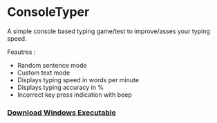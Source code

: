 # ConsoleTyper
A simple console based typing game/test to improve/asses your typing speed.

Feautres :
- Random sentence mode
- Custom text mode
- Displays typing speed in words per minute
- Displays typing accuracy in %
- Incorrect key press indication with beep


<a href="https://github.com/chaosifier/ConsoleTyper/raw/master/ConsoleTyper.Windows.exe"><h3>Download Windows Executable</h3></a>
